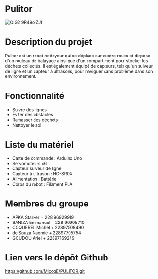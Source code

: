 # Pulitor
![OIG2 9R49oIZJf](https://github.com/MicoqE/PULITOR/assets/124099112/1f0eecdb-3bdb-4c9f-8592-60874c8e613b)


# Description du projet
Pulitor est un robot nettoyeur qui se déplace sur quatre roues et dispose d'un rouleau de balayage ainsi que d'un compartiment pour stocker les déchets collectés. Il est également équipé de capteurs, tels qu'un suiveur de ligne et un capteur à ultrasons, pour naviguer sans problème dans son environnement.

# Fonctionnalité
- Suivre des lignes
- Éviter des obstacles
- Ramasser des déchets
- Nettoyer le sol

# Liste du matériel
- Carte de commande : Arduino Uno
- Servomoteurs x6
- Capteur suiveur de ligne
- Capteur à ultrason : HC-SR04
- Alimentation : Battérie 
- Corps du robot : Filament PLA

# Membres du groupe
- APKA Starker + 228 96929919
- BANIZA Emmanuel + 228 90905710
- COQUEREL Michel + 22897508490
- de Souza Naomie + 22897705754
- GOUDOU Ariel + 22897169249

# Lien vers le dépôt Github
 https://github.com/MicoqE/PULITOR.git 

